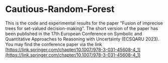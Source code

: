 # Cautious-Random-Forest
This is the code and experimental results for the paper "Fusion of imprecise trees for set-valued decision-making".
The short version of the paper has been published in the 17th European Conference on Symbolic and Quantitative Approaches to Reasoning with Uncertainty (ECSQARU 2023). 
You may find the conference paper via the link [https://link.springer.com/chapter/10.1007/978-3-031-45608-4_1](https://link.springer.com/chapter/10.1007/978-3-031-45608-4_1)
